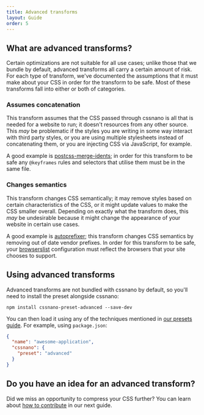 ```yaml
---
title: Advanced transforms
layout: Guide
order: 5
---
```


## What are advanced transforms?

Certain optimizations are not suitable for all use cases; unlike those that
we bundle by default, advanced transforms all carry a certain amount of risk.
For each type of transform, we've documented the assumptions that it must make
about your CSS in order for the transform to be safe. Most of these transforms
fall into either or both of categories.

### Assumes concatenation

This transform assumes that the CSS passed through cssnano is all that is needed
for a website to run; it doesn't resources from any other source. This _may_ be
problematic if the styles you are writing in some way interact with third party
styles, or you are using multiple stylesheets instead of concatenating them, or
you are injecting CSS via JavaScript, for example.

A good example is [postcss-merge-idents]; in order for this transform to be safe
any `@keyframes` rules and selectors that utilise them must be in the same file.

[postcss-merge-idents]: https://github.com/ben-eb/cssnano/tree/master/packages/postcss-merge-idents

### Changes semantics

This transform changes CSS semantically; it may remove styles based on certain
characteristics of the CSS, or it might update values to make the CSS smaller
overall. Depending on exactly what the transform does, this _may_ be undesirable
because it might change the appearance of your website in certain use cases.

A good example is [autoprefixer]; this transform changes CSS semantics by
removing out of date vendor prefixes. In order for this transform to be safe,
your [browserslist] configuration must reflect the browsers that your site
chooses to support.

[autoprefixer]: https://github.com/postcss/autoprefixer

[browserslist]: https://github.com/ai/browserslist

## Using advanced transforms

Advanced transforms are not bundled with cssnano by default, so you'll need
to install the preset alongside cssnano:

```shell
npm install cssnano-preset-advanced --save-dev
```

You can then load it using any of the techniques mentioned in
[our presets guide](/guides/presets). For example, using `package.json`:

```json
{
  "name": "awesome-application",
  "cssnano": {
    "preset": "advanced"
  }
}
```

## Do you have an idea for an advanced transform?

Did we miss an opportunity to compress your CSS further? You can learn about
[how to contribute](/guides/contributing) in our next guide.
